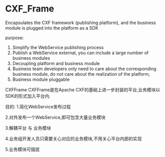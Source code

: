 # CXF_Frame
Encapsulates the CXF framework (publishing platform), and the business module is plugged into the platform as a SDK

purpose:
  1. Simplify the WebService publishing process
  2. Publish a WebService external, you can include a large number of business modules
  3. Decoupling platform and business module
  4. Business team developers only need to care about the corresponding business module, do not care about the realization of the platform,
  5. Business module pluggable

CXFFrame
CXFFrame是在Apache CXF的基础上进一步封装的平台,业务模块以SDK的形式加入平台内.

目的:
  1.简化WebService发布过程  
  
  2.对外发布一个WebService,即可包含大量业务模块  
  
  3.解耦平台 与 业务模块  
  
  4.业务组开发人员只需要关心对应的业务模块,不用关心平台内部的实现  
  
  5.业务模块可插拔  
  
